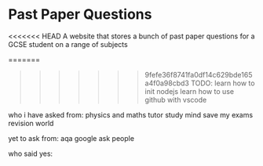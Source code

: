 # Past Paper Questions

<<<<<<< HEAD
A website that stores a bunch of past paper questions for a GCSE student on a range of subjects

=======
>>>>>>> 9fefe36f8741fa0df14c629bde165a4f0a98cbd3
TODO:
  learn how to init nodejs
  learn how to use github with vscode
  


who i have asked from:
  physics and maths tutor 
  study mind 
  save my exams 
  revision world 

yet to ask from:
  aqa
  google 
  ask people

who said yes:
